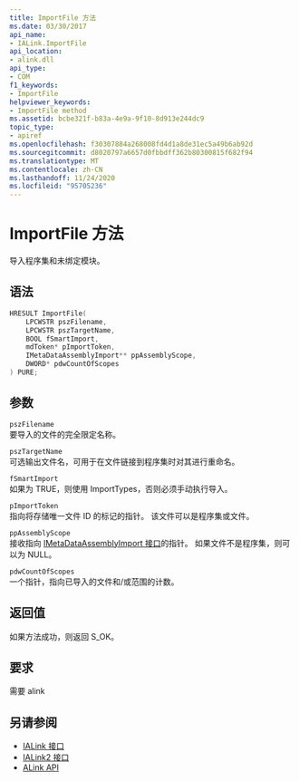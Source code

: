 ```yaml
---
title: ImportFile 方法
ms.date: 03/30/2017
api_name:
- IALink.ImportFile
api_location:
- alink.dll
api_type:
- COM
f1_keywords:
- ImportFile
helpviewer_keywords:
- ImportFile method
ms.assetid: bcbe321f-b83a-4e9a-9f10-8d913e244dc9
topic_type:
- apiref
ms.openlocfilehash: f30307884a268008fd4d1a8de31ec5a49b6ab92d
ms.sourcegitcommit: d8020797a6657d0fbbdff362b80300815f682f94
ms.translationtype: MT
ms.contentlocale: zh-CN
ms.lasthandoff: 11/24/2020
ms.locfileid: "95705236"
---
```

# <a name="importfile-method"></a>ImportFile 方法

导入程序集和未绑定模块。  
  
## <a name="syntax"></a>语法  
  
```cpp  
HRESULT ImportFile(  
    LPCWSTR pszFilename,  
    LPCWSTR pszTargetName,  
    BOOL fSmartImport,  
    mdToken* pImportToken,  
    IMetaDataAssemblyImport** ppAssemblyScope,  
    DWORD* pdwCountOfScopes  
) PURE;  
```  
  
## <a name="parameters"></a>参数  

 `pszFilename`  
 要导入的文件的完全限定名称。  
  
 `pszTargetName`  
 可选输出文件名，可用于在文件链接到程序集时对其进行重命名。  
  
 `fSmartImport`  
 如果为 TRUE，则使用 ImportTypes，否则必须手动执行导入。  
  
 `pImportToken`  
 指向将存储唯一文件 ID 的标记的指针。 该文件可以是程序集或文件。  
  
 `ppAssemblyScope`  
 接收指向 [IMetaDataAssemblyImport 接口](../metadata/imetadataassemblyimport-interface.md)的指针。 如果文件不是程序集，则可以为 NULL。  
  
 `pdwCountOfScopes`  
 一个指针，指向已导入的文件和/或范围的计数。  
  
## <a name="return-value"></a>返回值  

 如果方法成功，则返回 S_OK。  
  
## <a name="requirements"></a>要求  

 需要 alink  
  
## <a name="see-also"></a>另请参阅

- [IALink 接口](ialink-interface.md)
- [IALink2 接口](ialink2-interface.md)
- [ALink API](index.md)
